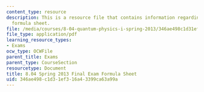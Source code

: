 ```yaml
---
content_type: resource
description: This is a resource file that contains information regarding final exam
  formula sheet.
file: /media/courses/8-04-quantum-physics-i-spring-2013/346ae498c1d31ef316a43399ca63a99a_MIT8_04S13_formusheet.pdf
file_type: application/pdf
learning_resource_types:
- Exams
ocw_type: OCWFile
parent_title: Exams
parent_type: CourseSection
resourcetype: Document
title: 8.04 Spring 2013 Final Exam Formula Sheet
uid: 346ae498-c1d3-1ef3-16a4-3399ca63a99a
---
```

